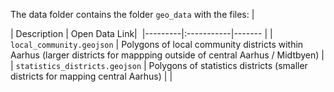 The data folder contains the folder ```geo_data``` with the files: 
| <div style="width:120px"></div>| Description | Open Data Link| 
|---------|:-----------|------- |
| ```local_community.geojson``` | Polygons of local community districts within Aarhus (larger districts for mappping outside of central Aarhus / Midtbyen)  |
| ```statistics_districts.geojson``` | Polygons of statistics districts (smaller districts for mapping central Aarhus)  | |


